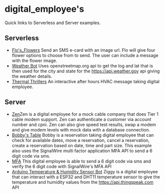 # digital_employee's

Quick links to Serverless and Server examples.

## Serverless

* [Flo's_Flowers](https://github.com/signalwire/digital_employees/tree/main/serverless/Flos_Flowers) Send an SMS e-card with an image url. Flo will give four flower options to choose from to send. The user can include a message with the flower image.
* [Weather Bot](https://github.com/signalwire/digital_employees/tree/main/serverless/Weather_Bot) Uses openstreetmap.org api to get the log and lat that is then used for the city and state for the https://api.weather.gov api giving the weather details.
* [Thermal Thrillers](https://github.com/signalwire/digital_employees/tree/main/serverless/Thermal_Thrillers) An interactive after hours HVAC message taking digital employee.


## Server

* [Zen](https://github.com/signalwire/digital_employees/tree/main/server/Perl_Examples/Zen)Zen is a digital employee for a mock cable company that does Tier 1 cable modem support. Zen can authenticate a customer via account number and cpni. Zen can also give speed test results, swap a modem and give modem levels with mock data with a database connection.
* [Bobby's Table](https://github.com/signalwire/digital_employees/tree/main/server/Perl_Examples/BobbysTable.ai) Bobby is a reservation taking digital employee that can check for available dates, move a reservation, cancel a reservation, create a reservation based on date, time and part size. This example also uses the SignalWire multi factor application MFA API to send a 6 digit code via sms. 
* [MFA](https://github.com/signalwire/digital_employees/tree/main/server/Perl_Examples/MFA) This digital employee is able to send a 6 digit code via sms and verify the 6 digit code with SignalWire's MFA API
* [Arduino Temperature & Humidity Sensor Bot](https://github.com/signalwire/digital_employees/tree/main/server/Perl_Examples/Arduino_Temperature_%26_Humidity_Sensor_Bot) Ziggy is a digital employee that can interact with a ESP32 and DHT11 temperature sensor to give the temperature and humidity values from the https://api.thingspeak.com API
